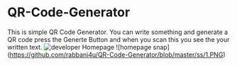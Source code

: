 # QR-Code-Generator
This is simple QR Code Generator. You can write something and generate a QR code press the Generte Button and when you scan this you see the your written text.
![developer](https://img.shields.io/badge/Developed%20By%20%3A-Rabbani%20Khan-red)
Homepage
![homepage snap] (https://github.com/rabbani4u/QR-Code-Generator/blob/master/ss/1.PNG)
